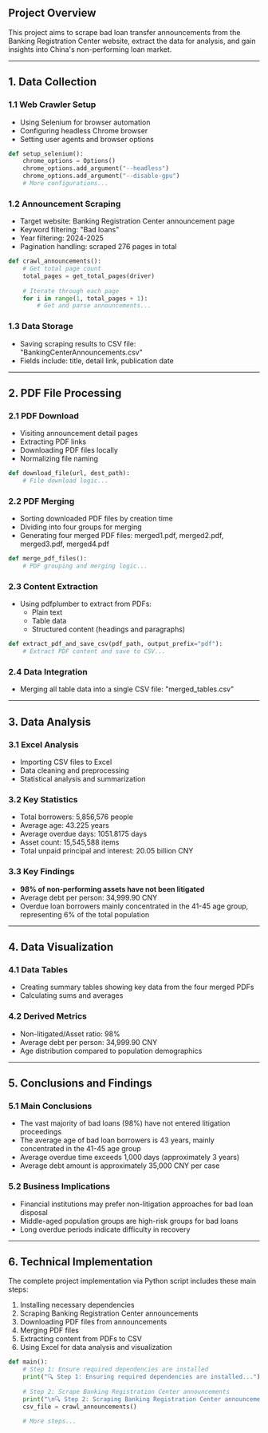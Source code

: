 
## Project Overview

This project aims to scrape bad loan transfer announcements from the Banking Registration Center website, extract the data for analysis, and gain insights into China's non-performing loan market.

---

## 1. Data Collection

### 1.1 Web Crawler Setup
- Using Selenium for browser automation
- Configuring headless Chrome browser
- Setting user agents and browser options

```python
def setup_selenium():
    chrome_options = Options()
    chrome_options.add_argument("--headless")
    chrome_options.add_argument("--disable-gpu")
    # More configurations...
```

### 1.2 Announcement Scraping
- Target website: Banking Registration Center announcement page
- Keyword filtering: "Bad loans"
- Year filtering: 2024-2025
- Pagination handling: scraped 276 pages in total

```python
def crawl_announcements():
    # Get total page count
    total_pages = get_total_pages(driver)
    
    # Iterate through each page
    for i in range(1, total_pages + 1):
        # Get and parse announcements...
```

### 1.3 Data Storage
- Saving scraping results to CSV file: "BankingCenterAnnouncements.csv"
- Fields include: title, detail link, publication date

---

## 2. PDF File Processing

### 2.1 PDF Download
- Visiting announcement detail pages
- Extracting PDF links
- Downloading PDF files locally
- Normalizing file naming

```python
def download_file(url, dest_path):
    # File download logic...
```

### 2.2 PDF Merging
- Sorting downloaded PDF files by creation time
- Dividing into four groups for merging
- Generating four merged PDF files: merged1.pdf, merged2.pdf, merged3.pdf, merged4.pdf

```python
def merge_pdf_files():
    # PDF grouping and merging logic...
```

### 2.3 Content Extraction
- Using pdfplumber to extract from PDFs:
  - Plain text
  - Table data
  - Structured content (headings and paragraphs)

```python
def extract_pdf_and_save_csv(pdf_path, output_prefix="pdf"):
    # Extract PDF content and save to CSV...
```

### 2.4 Data Integration
- Merging all table data into a single CSV file: "merged_tables.csv"

---

## 3. Data Analysis

### 3.1 Excel Analysis
- Importing CSV files to Excel
- Data cleaning and preprocessing
- Statistical analysis and summarization

### 3.2 Key Statistics
- Total borrowers: 5,856,576 people
- Average age: 43.225 years
- Average overdue days: 1051.8175 days
- Asset count: 15,545,588 items
- Total unpaid principal and interest: 20.05 billion CNY

### 3.3 Key Findings
- **98% of non-performing assets have not been litigated**
- Average debt per person: 34,999.90 CNY
- Overdue loan borrowers mainly concentrated in the 41-45 age group, representing 6% of the total population

---

## 4. Data Visualization

### 4.1 Data Tables
- Creating summary tables showing key data from the four merged PDFs
- Calculating sums and averages

### 4.2 Derived Metrics
- Non-litigated/Asset ratio: 98%
- Average debt per person: 34,999.90 CNY
- Age distribution compared to population demographics

---

## 5. Conclusions and Findings

### 5.1 Main Conclusions
- The vast majority of bad loans (98%) have not entered litigation proceedings
- The average age of bad loan borrowers is 43 years, mainly concentrated in the 41-45 age group
- Average overdue time exceeds 1,000 days (approximately 3 years)
- Average debt amount is approximately 35,000 CNY per case

### 5.2 Business Implications
- Financial institutions may prefer non-litigation approaches for bad loan disposal
- Middle-aged population groups are high-risk groups for bad loans
- Long overdue periods indicate difficulty in recovery

---

## 6. Technical Implementation

The complete project implementation via Python script includes these main steps:

1. Installing necessary dependencies
2. Scraping Banking Registration Center announcements
3. Downloading PDF files from announcements
4. Merging PDF files
5. Extracting content from PDFs to CSV
6. Using Excel for data analysis and visualization

```python
def main():
    # Step 1: Ensure required dependencies are installed
    print("🔍 Step 1: Ensuring required dependencies are installed...")
    
    # Step 2: Scrape Banking Registration Center announcements
    print("\n🔍 Step 2: Scraping Banking Registration Center announcements...")
    csv_file = crawl_announcements()
    
    # More steps...
```
